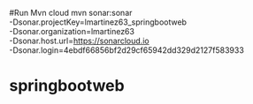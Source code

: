 #Run Mvn cloud
mvn sonar:sonar \
   -Dsonar.projectKey=lmartinez63_springbootweb \
   -Dsonar.organization=lmartinez63 \
   -Dsonar.host.url=https://sonarcloud.io \
   -Dsonar.login=4ebdf66856bf2d29cf65942dd329d2127f583933

# springbootweb
